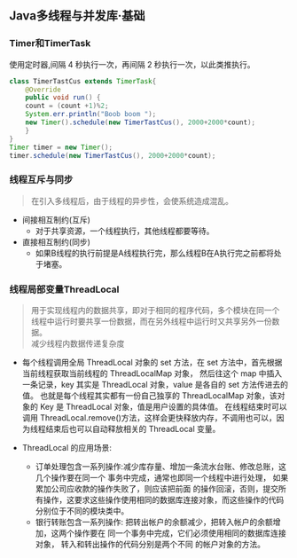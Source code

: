 ## Java多线程与并发库·基础
### Timer和TimerTask
使用定时器,间隔 4 秒执行一次，再间隔 2 秒执行一次，以此类推执行。
```java
class TimerTastCus extends TimerTask{
    @Override
    public void run() {
    count = (count +1)%2;
    System.err.println("Boob boom ");
    new Timer().schedule(new TimerTastCus(), 2000+2000*count);
    } 
}
Timer timer = new Timer();
timer.schedule(new TimerTastCus(), 2000+2000*count);
```
### 线程互斥与同步
> 在引入多线程后，由于线程的异步性，会使系统造成混乱。
- 间接相互制约(互斥)
    - 对于共享资源，一个线程执行，其他线程都要等待。
- 直接相互制约(同步)
    - 如果B线程的执行前提是A线程执行完，那么线程B在A执行完之前都将处于堵塞。
    
### 线程局部变量ThreadLocal
> 用于实现线程内的数据共享，即对于相同的程序代码，多个模块在同一个 线程中运行时要共享一份数据，而在另外线程中运行时又共享另外一份数据。
> <br/> 减少线程内数据传递复杂度

- 每个线程调用全局 ThreadLocal 对象的 set 方法，在 set 方法中，首先根据当前线程获取当前线程的 ThreadLocalMap 对象，
然后往这个 map 中插入一条记录，key 其实是 ThreadLocal 对象，value 是各自的 set 方法传进去的值。
也就是每个线程其实都有一份自己独享的 ThreadLocalMap 对象，该对象的 Key 是 ThreadLocal 对象，值是用户设置的具体值。
在线程结束时可以调用 ThreadLocal.remove()方法，这样会更快释放内存，不调用也可以，因为线程结束后也可以自动释放相关的 ThreadLocal 变量。

- ThreadLocal 的应用场景:
    - 订单处理包含一系列操作:减少库存量、增加一条流水台账、修改总账，这几个操作要在同一个 事务中完成，通常也即同一个线程中进行处理，
    如果累加公司应收款的操作失败了，则应该把前面 的操作回滚，否则，提交所有操作，这要求这些操作使用相同的数据库连接对象，而这些操作的代码分别位于不同的模块类中。
    - 银行转账包含一系列操作: 把转出帐户的余额减少，把转入帐户的余额增加，这两个操作要在 同一个事务中完成，它们必须使用相同的数据库连接对象，
    转入和转出操作的代码分别是两个不同 的帐户对象的方法。